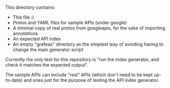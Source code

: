 This directory contains:

- This file :)
- Protos and YAML files for sample APIs (under google)
- A minimal copy of real protos from googleapis, for the sake of
  importing annotations
- An expected API index
- An empty "grafeas" directory as the simplest way of avoiding
  having to change the main generator script

Currently the only test for this repository is "run the index
generator, and check it matches the expected output".

The sample APIs can include "real" APIs (which don't need to be kept
up-to-date) and ones just for the purpose of testing the API index
generator.
